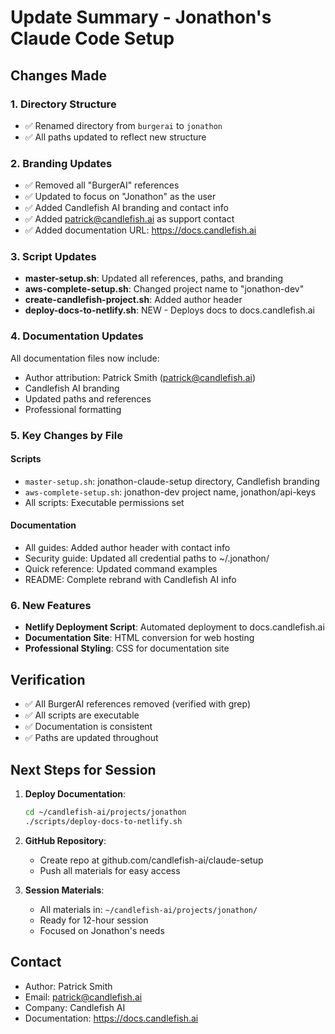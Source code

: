 # Update Summary - Jonathon's Claude Code Setup

## Changes Made

### 1. Directory Structure
- ✅ Renamed directory from `burgerai` to `jonathon`
- ✅ All paths updated to reflect new structure

### 2. Branding Updates
- ✅ Removed all "BurgerAI" references
- ✅ Updated to focus on "Jonathon" as the user
- ✅ Added Candlefish AI branding and contact info
- ✅ Added patrick@candlefish.ai as support contact
- ✅ Added documentation URL: https://docs.candlefish.ai

### 3. Script Updates
- **master-setup.sh**: Updated all references, paths, and branding
- **aws-complete-setup.sh**: Changed project name to "jonathon-dev"
- **create-candlefish-project.sh**: Added author header
- **deploy-docs-to-netlify.sh**: NEW - Deploys docs to docs.candlefish.ai

### 4. Documentation Updates
All documentation files now include:
- Author attribution: Patrick Smith (patrick@candlefish.ai)
- Candlefish AI branding
- Updated paths and references
- Professional formatting

### 5. Key Changes by File

#### Scripts
- `master-setup.sh`: jonathon-claude-setup directory, Candlefish branding
- `aws-complete-setup.sh`: jonathon-dev project name, jonathon/api-keys
- All scripts: Executable permissions set

#### Documentation
- All guides: Added author header with contact info
- Security guide: Updated all credential paths to ~/.jonathon/
- Quick reference: Updated command examples
- README: Complete rebrand with Candlefish AI info

### 6. New Features
- **Netlify Deployment Script**: Automated deployment to docs.candlefish.ai
- **Documentation Site**: HTML conversion for web hosting
- **Professional Styling**: CSS for documentation site

## Verification
- ✅ All BurgerAI references removed (verified with grep)
- ✅ All scripts are executable
- ✅ Documentation is consistent
- ✅ Paths are updated throughout

## Next Steps for Session

1. **Deploy Documentation**:
   ```bash
   cd ~/candlefish-ai/projects/jonathon
   ./scripts/deploy-docs-to-netlify.sh
   ```

2. **GitHub Repository**:
   - Create repo at github.com/candlefish-ai/claude-setup
   - Push all materials for easy access

3. **Session Materials**:
   - All materials in: `~/candlefish-ai/projects/jonathon/`
   - Ready for 12-hour session
   - Focused on Jonathon's needs

## Contact
- Author: Patrick Smith
- Email: patrick@candlefish.ai
- Company: Candlefish AI
- Documentation: https://docs.candlefish.ai